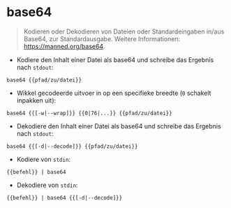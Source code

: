 # base64

> Kodieren oder Dekodieren von Dateien oder Standardeingaben in/aus Base64, zur Standardausgabe.
> Weitere Informationen: <https://manned.org/base64>.

- Kodiere den Inhalt einer Datei als base64 und schreibe das Ergebnis nach `stdout`:

`base64 {{pfad/zu/datei}}`

- Wikkel gecodeerde uitvoer in op een specifieke breedte (`0` schakelt inpakken uit):

`base64 {{[-w|--wrap]}} {{0|76|...}} {{pfad/zu/datei}}`

- Dekodiere den Inhalt einer Datei als base64 und schreibe das Ergebnis nach `stdout`:

`base64 {{[-d|--decode]}} {{pfad/zu/datei}}`

- Kodiere von `stdin`:

`{{befehl}} | base64`

- Dekodiere von `stdin`:

`{{befehl}} | base64 {{[-d|--decode]}}`
